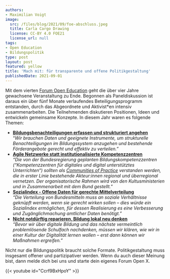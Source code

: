 ```yaml
---
authors:
- Maximilian Voigt
image:
  src: /files/blog/2021/09/foe-abschluss.jpeg
  title: Carla Cargo Drawing
  license: CC-BY 4.0 FOE21
  license_url: null
tags:
- Open Education
- Bildungspolitik
type: post
layout: post
featured: yellow
title: 'Mach mit: für transparente und offene Politikgestaltung'
publishedDate: 2021-09-01
---
```


Mit dem vierten [Forum Open Education](https://education.forum-open.de) geht die über vier Jahre gewachsene Veranstaltung zu Ende. Begonnen als Paneldiskussion ist daraus ein über fünf Monate verlaufendes Beteiligungsprogramm entstanden, durch das Abgeordnete und Aktivist\*en intensiv zusammenarbeiten. Die Teilnehmenden diskutieren Positionen, Ideen und entwickeln gemeinsame Konzepte. In diesem Jahr waren es folgende Themen:

* **[Bildungsbenachteiligungen erfassen und strukturiert angehen](https://education.forum-open.de/2021/groups/fg1.html)** \
  “_Wir brauchen Daten und geeignete Instrumente, um strukturelle Benachteiligungen im Bildungssystem anzugehen und bestehende Förderangebote gerecht und effektiv zu verteilen.”_
* **[Agile Netzwerke statt institutionalisierte Kompetenzzentren](https://education.forum-open.de/2021/groups/fg2.html)** \
  _“Die von der Bundesregierung geplanten Bildungskompetenzzentren (“Kompetenzzentren für digitales und digital unterstütztes Unterrichten“) sollten als [Communities of Practice](https://de.wikipedia.org/wiki/Community_of_Practice) verstanden werden, die in erster Linie bestehende Akteur:innen regional und überregional vernetzen. Der organisatorische Rahmen wird von den Kultusministerien und in Zusammenarbeit mit dem Bund gestellt.”_
* **[Sozialindex - Offene Daten für gerechte Mittelverteilung](https://education.forum-open.de/2021/groups/fg3.html)** \
  _“Die Verteilung von Bundesmitteln muss an soziale Verhältnisse geknüpft werden, wenn sie gerecht wirken sollen – dies würde ein Sozialindex ermöglichen, für dessen Realisierung es eine Verbesserung und Zugänglichmachung amtlicher Daten benötigt.”_
* **[Nicht notdürftig reparieren, Bildung lokal neu denken](https://education.forum-open.de/2021/groups/fg4.html)** \
  _“Bevor wir über digitale Bildung und das nächste vermeintlich problemlösende Schulfach nachdenken, müssen wir klären, wie wir in einer Kultur der Digitalität lernen wollen – erst dann können wir Maßnahmen ergreifen.”_

Nicht nur die Bildungspolitik braucht solche Formate. Politikgestaltung muss insgesamt offener und partizipativer werden. Wenn du auch dieser Meinung bist, dann melde dich bei uns und starte dein eigenes Forum Open X.

{{< youtube id="Ccrf9BxHpoY" >}}